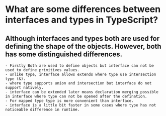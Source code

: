 # What are some differences between interfaces and types in TypeScript?

## Although interfaces and types both are used for defining the shape of the objects. However, both has some distinguished differences.

    - Firstly Both are used to define objects but interface can not be used to define primitives values.
    - unlike type, interface allows extends where type use intersection type (&).
    - where type supports union and intersection but interface do not support natively.
    - interface can be extended later means declaration merging possible in interface where type can not be opened after the defination.
    - For mapped type type is more convenient than interface.
    - interface is a little bit faster in some cases where type has not noticeable difference in runtime.
